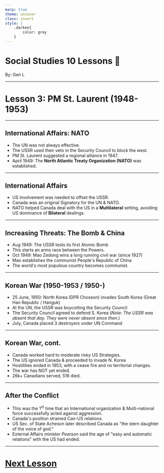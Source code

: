 ```yaml
---
marp: true
theme: uncover
class: invert
style: |
    .darken{
        color: grey
    }
---
```


# <!--fit-->Social Studies 10 Lessons :book:

<span class="darken">By:</span> Gen L

<!--_footer: In partnership with Hyperion University, 2023-->

---
<!--paginate: true-->
# Lesson 3: PM St. Laurent (1948-1953)

---

## International Affairs: NATO

* The UN was not always effective.
* The USSR used their veto in the Security Council to block the west.
* PM St. Laurent suggested a regional alliance in 1947.
* April 1949: The **North Atlantic Treaty Organization (NATO)** was established.

---

## International Affairs

* US involvement was needed to offset the USSR.
* Canada was an original Signatory for the UN & NATO.
* NATO helped Canada deal with the US in a **Multilateral** setting, avoiding US dominance of **Bilateral** dealings.

---

## Increasing Threats: The Bomb & China

* Aug 1949: The USSR tests its first Atomic Bomb
* This starts an arms race between the Powers.
* Oct 1949: Mao Zedong wins a long running civil war (since 1927)
* Mao establishes the communist People's Republic of China
* The world's most populous country becomes communist.

---

## Korean War (1950-1953 / 1950-)

* 25 June, 1950: North Korea (DPR Choseon) invades South Korea (Great Han Republic / Hanguk)
* At the UN, the USSR was boycotting the Security Council
* The Security Council agreed to defend S. Korea (*Note: The USSR was absent that day. They were never absent since then.*)
* July, Canada placed 3 destroyers under UN Command

---

## Korean War, cont.

* Canada worked hard to moderate risky US Strategies.
* The US ignored Canada & proceeded to invade N. Korea
* Hostilities ended in 1953, with a cease fire and no territorial changes.
* The war has NOT yet ended.
* 26k+ Canadians served, 516 died.

---

## After the Conflict

* This was the 1<sup>st</sup> time that an International organization & Multi-national force successfully acted against aggression.
* Canada's position strained Can-US relations.
* US Sec. of State Acheson later described Canada as "the stern daughter of the voice of god."
* External Affairs minister *Pearson* said the age of "easy and automatic relations" with the US had ended.

---

# [Next Lesson](Lesson%204.html)